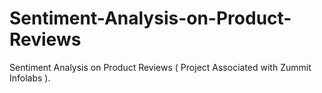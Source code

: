 # Sentiment-Analysis-on-Product-Reviews
Sentiment Analysis on Product Reviews ( Project Associated with Zummit Infolabs ).
